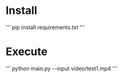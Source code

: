# Install
'''
pip install requirements.txt
'''
# Execute
'''
python main.py --input video/test1.mp4
'''
